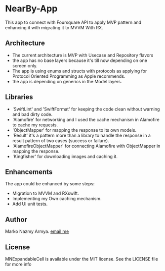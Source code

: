 # NearBy-App

This app to connect with Foursquare API to apply MVP pattern and enhancing it with migrating it to MVVM With RX.

## Architecture

* The current architecture is MVP with Usecase and Repository flavors
* the app has no base layers because it's till now depending on one screen only.
* The app is using enums and structs with protocols as applying for Protocol Oriented Programming as Apple recommends.
* the app is depending on generics in the Model layers. 

## Libraries

  * 'SwiftLint' and 'SwiftFormat' for keeping the code clean without warning and bad dirty code.
  * 'Alamofire' for networking and I used the cache mechanism in Alamofire to cache my requests.
  * 'ObjectMapper' for mapping the response to its own models.
  * 'Result' it's a pattern more than a library to handle the response in a result pattern of two cases (success or failure).
  * 'AlamofireObjectMapper' for connecting Alamofire with ObjectMapper in mapping the response.
  * 'Kingfisher' for downloading images and caching it.
  
## Enhancements

The app could be enhanced by some steps: 

* Migration to MVVM and RXswift.
* Implementing my Own caching mechanism.
* Add UI unit tests.

## Author

Marko Nazmy Armya. 
[email me](mailto:marko.nazmy@gmail.com)

## License

MNExpandableCell is available under the MIT license. See the LICENSE file for more info
